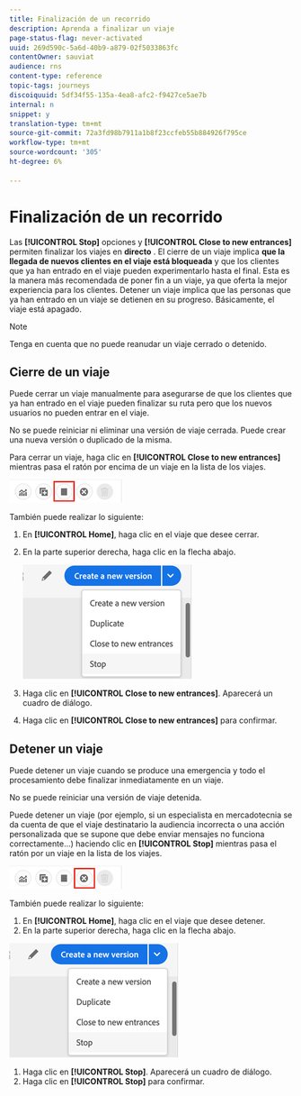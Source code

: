 ```yaml
---
title: Finalización de un recorrido
description: Aprenda a finalizar un viaje
page-status-flag: never-activated
uuid: 269d590c-5a6d-40b9-a879-02f5033863fc
contentOwner: sauviat
audience: rns
content-type: reference
topic-tags: journeys
discoiquuid: 5df34f55-135a-4ea8-afc2-f9427ce5ae7b
internal: n
snippet: y
translation-type: tm+mt
source-git-commit: 72a3fd98b7911a1b8f23ccfeb55b884926f795ce
workflow-type: tm+mt
source-wordcount: '305'
ht-degree: 6%

---
```



# Finalización de un recorrido

Las **[!UICONTROL Stop]** opciones y **[!UICONTROL Close to new entrances]** permiten finalizar los viajes en **directo** . El cierre de un viaje implica **que la llegada de nuevos clientes en el viaje está bloqueada** y que los clientes que ya han entrado en el viaje pueden experimentarlo hasta el final. Esta es la manera más recomendada de poner fin a un viaje, ya que oferta la mejor experiencia para los clientes. Detener un viaje implica que las personas que ya han entrado en un viaje se detienen en su progreso. Básicamente, el viaje está apagado.

>[!NOTE]
>
>Tenga en cuenta que no puede reanudar un viaje cerrado o detenido.

## Cierre de un viaje

Puede cerrar un viaje manualmente para asegurarse de que los clientes que ya han entrado en el viaje pueden finalizar su ruta pero que los nuevos usuarios no pueden entrar en el viaje.

No se puede reiniciar ni eliminar una versión de viaje cerrada. Puede crear una nueva versión o duplicado de la misma.

Para cerrar un viaje, haga clic en **[!UICONTROL Close to new entrances]** mientras pasa el ratón por encima de un viaje en la lista de los viajes.

![](../assets/do-not-localize/journey-finish-quick-action.png)

También puede realizar lo siguiente:

1. En **[!UICONTROL Home]**, haga clic en el viaje que desee cerrar.
1. En la parte superior derecha, haga clic en la flecha abajo.

   ![](../assets/finish_drop_down_list.png)

1. Haga clic en **[!UICONTROL Close to new entrances]**. Aparecerá un cuadro de diálogo.
1. Haga clic en **[!UICONTROL Close to new entrances]** para confirmar.

## Detener un viaje

Puede detener un viaje cuando se produce una emergencia y todo el procesamiento debe finalizar inmediatamente en un viaje.

No se puede reiniciar una versión de viaje detenida.

Puede detener un viaje (por ejemplo, si un especialista en mercadotecnia se da cuenta de que el viaje destinatario la audiencia incorrecta o una acción personalizada que se supone que debe enviar mensajes no funciona correctamente...) haciendo clic en **[!UICONTROL Stop]** mientras pasa el ratón por un viaje en la lista de los viajes.

![](../assets/do-not-localize/journey-stop-quick-action.png)

También puede realizar lo siguiente:

1. En **[!UICONTROL Home]**, haga clic en el viaje que desee detener.
1. En la parte superior derecha, haga clic en la flecha abajo.

![](../assets/finish_drop_down_list.png)

1. Haga clic en **[!UICONTROL Stop]**. Aparecerá un cuadro de diálogo.
1. Haga clic en **[!UICONTROL Stop]** para confirmar.

